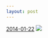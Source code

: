 ```yaml
---
layout: post
---
```


<p>
  <time><a href="/278">2014-01-22</a></time>
  <a href="/278"><img src="{{ site.assets_url }}/278-240.jpg" srcset="{{ site.assets_url }}/278-480.jpg 480w, {{ site.assets_url }}/278-360.jpg 360w, {{ site.assets_url }}/278-240.jpg 240w, {{ site.assets_url }}/278-120.jpg 120w" sizes="(min-width: 700px) 50vw, calc(100vw - 2rem)" /></a>
</p>
